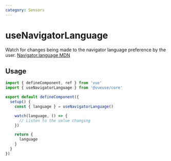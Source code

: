 ```yaml
---
category: Sensors
---
```


# useNavigatorLanguage

Watch for changes being made to the navigator language preference by the user. [Navigator.language MDN](https://developer.mozilla.org/en-US/docs/Web/API/Navigator/language)

## Usage

```ts
import { defineComponent, ref } from 'vue'
import { useNavigatorLanguage } from '@vueuse/core'

export default defineComponent({
  setup() {
    const { language } = useNavigatorLanguage()

    watch(language, () => {
      // Listen to the value changing
    })

    return {
      language
    }
  }
})
```
